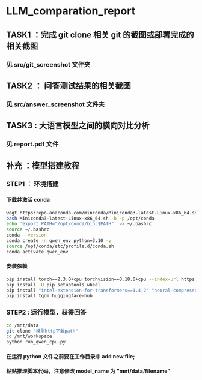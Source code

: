 # LLM_comparation_report

## TASK1 ：完成 git clone 相关 git 的截图或部署完成的相关截图

### 见 src/git_screenshot 文件夹

## TASK2 ： 问答测试结果的相关截图

### 见 src/answer_screenshot 文件夹

## TASK3 : 大语言模型之间的横向对比分析

### 见 report.pdf 文件

## 补充 ：模型搭建教程

### STEP1 ： 环境搭建

#### 下载并激活 conda

```bash
wegt https:repo.anaconda.com/minconda/Miniconda3-latest-Linux-x86_64.sh
bash Miniconda3-latest-Linux-x86_64.sh -b -p /opt/conda
echo 'export PATH="/opt/conda/bin:$PATH"' >> ~/.bashrc
source ~/.bashrc
conda --version
conda create -n qwen_env python=3.10 -y
source /opt/conda/etc/profile.d/conda.sh
conda activate qwen_env
```

#### 安装依赖

```bash
pip install torch==2.3.0+cpu torchvision==0.18.0+cpu --index-url https://download.pytorch.org/whl/cpu
pip install -U pip setuptools wheel
pip install "intel-extension-for-transformers==1.4.2" "neural-compressor==2.5" "transformers==4.33.3" "modelscope==1.9.5" "pydantic==1.10.13" "sentencepiece" "tiktoken" "einops" "transformers_stream_generator" "uvicorn" "fastapi" "yacs" "setuptools_scm"
pip install tqdm huggingface-hub
```

### STEP2 : 运行模型，获得回答

```bash
cd /mnt/data
git clone "模型http下载path"
cd /mnt/workspace
python run_qwen_cpu.py
```

#### 在运行 python 文件之前要在工作目录中 add new file;

#### 粘贴推理脚本代码，注意修改 model_name 为 "mnt/data/filename"
